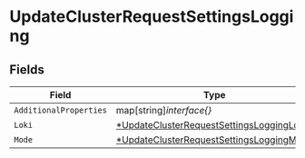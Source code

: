 # UpdateClusterRequestSettingsLogging


## Fields

| Field                                                                                                      | Type                                                                                                       | Required                                                                                                   | Description                                                                                                |
| ---------------------------------------------------------------------------------------------------------- | ---------------------------------------------------------------------------------------------------------- | ---------------------------------------------------------------------------------------------------------- | ---------------------------------------------------------------------------------------------------------- |
| `AdditionalProperties`                                                                                     | map[string]*interface{}*                                                                                   | :heavy_minus_sign:                                                                                         | N/A                                                                                                        |
| `Loki`                                                                                                     | [*UpdateClusterRequestSettingsLoggingLoki](../../models/shared/updateclusterrequestsettingsloggingloki.md) | :heavy_minus_sign:                                                                                         | N/A                                                                                                        |
| `Mode`                                                                                                     | [*UpdateClusterRequestSettingsLoggingMode](../../models/shared/updateclusterrequestsettingsloggingmode.md) | :heavy_minus_sign:                                                                                         | N/A                                                                                                        |